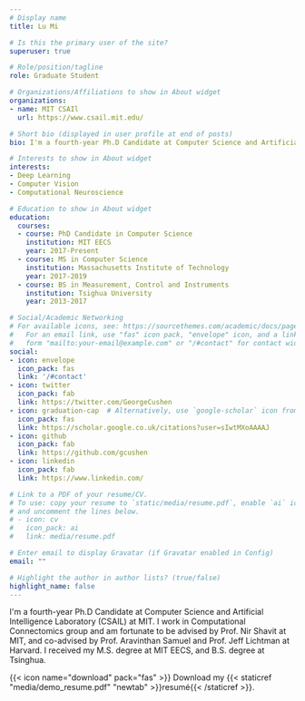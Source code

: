 ```yaml
---
# Display name
title: Lu Mi

# Is this the primary user of the site?
superuser: true

# Role/position/tagline
role: Graduate Student

# Organizations/Affiliations to show in About widget
organizations:
- name: MIT CSAIl
  url: https://www.csail.mit.edu/

# Short bio (displayed in user profile at end of posts)
bio: I'm a fourth-year Ph.D Candidate at Computer Science and Artificial Intelligence Laboratory (CSAIL) at MIT. I work in Computational Connectomics group and am fortunate to be advised by Prof. Nir Shavit at MIT, and co-advised by Prof. Aravinthan Samuel and Prof. Jeff Lichtman at Harvard.  I received my M.S. degree at MIT EECS, and B.S. degree at Tsinghua. 

# Interests to show in About widget
interests:
- Deep Learning
- Computer Vision
- Computational Neuroscience

# Education to show in About widget
education:
  courses:
  - course: PhD Candidate in Computer Science
    institution: MIT EECS
    year: 2017-Present
  - course: MS in Computer Science
    institution: Massachusetts Institute of Technology
    year: 2017-2019
  - course: BS in Measurement, Control and Instruments
    institution: Tsighua University
    year: 2013-2017

# Social/Academic Networking
# For available icons, see: https://sourcethemes.com/academic/docs/page-builder/#icons
#   For an email link, use "fas" icon pack, "envelope" icon, and a link in the
#   form "mailto:your-email@example.com" or "/#contact" for contact widget.
social:
- icon: envelope
  icon_pack: fas
  link: '/#contact'
- icon: twitter
  icon_pack: fab
  link: https://twitter.com/GeorgeCushen
- icon: graduation-cap  # Alternatively, use `google-scholar` icon from `ai` icon pack
  icon_pack: fas
  link: https://scholar.google.co.uk/citations?user=sIwtMXoAAAAJ
- icon: github
  icon_pack: fab
  link: https://github.com/gcushen
- icon: linkedin
  icon_pack: fab
  link: https://www.linkedin.com/

# Link to a PDF of your resume/CV.
# To use: copy your resume to `static/media/resume.pdf`, enable `ai` icons in `params.toml`, 
# and uncomment the lines below.
# - icon: cv
#   icon_pack: ai
#   link: media/resume.pdf

# Enter email to display Gravatar (if Gravatar enabled in Config)
email: ""

# Highlight the author in author lists? (true/false)
highlight_name: false
---
```


I'm a fourth-year Ph.D Candidate at Computer Science and Artificial Intelligence Laboratory (CSAIL) at MIT. I work in Computational Connectomics group and am fortunate to be advised by Prof. Nir Shavit at MIT, and co-advised by Prof. Aravinthan Samuel and Prof. Jeff Lichtman at Harvard.  I received my M.S. degree at MIT EECS, and B.S. degree at Tsinghua.


{{< icon name="download" pack="fas" >}} Download my {{< staticref "media/demo_resume.pdf" "newtab" >}}resumé{{< /staticref >}}.
